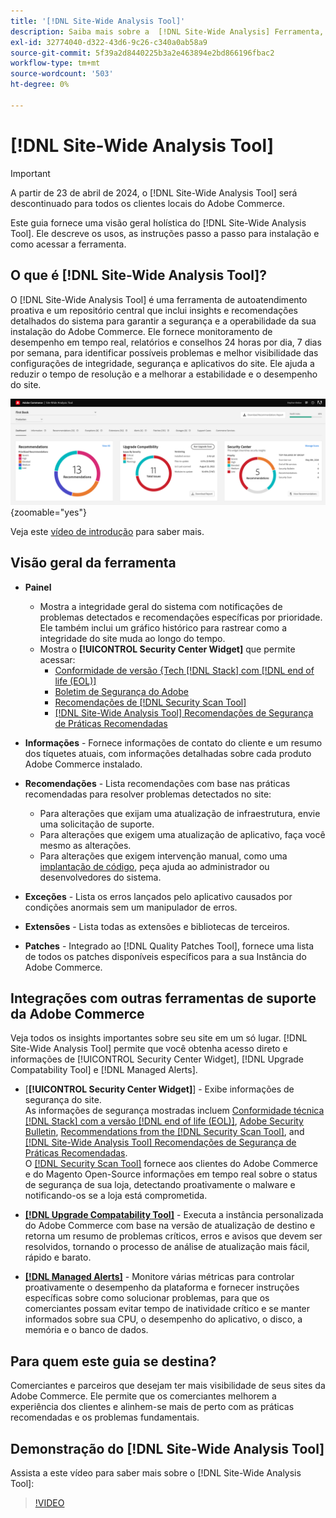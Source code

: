 ```yaml
---
title: '[!DNL Site-Wide Analysis Tool]'
description: Saiba mais sobre a  [!DNL Site-Wide Analysis] Ferramenta, seus usos, o processo de instalação e como obter acesso
exl-id: 32774040-d322-43d6-9c26-c340a0ab58a9
source-git-commit: 5f39a2d8440225b3a2e463894e2bd866196fbac2
workflow-type: tm+mt
source-wordcount: '503'
ht-degree: 0%

---
```


# [!DNL Site-Wide Analysis Tool]

>[!IMPORTANT]
>
>A partir de 23 de abril de 2024, o [!DNL Site-Wide Analysis Tool] será descontinuado para todos os clientes locais do Adobe Commerce.

Este guia fornece uma visão geral holística do [!DNL Site-Wide Analysis Tool]. Ele descreve os usos, as instruções passo a passo para instalação e como acessar a ferramenta.

## O que é [!DNL Site-Wide Analysis Tool]?

O [!DNL Site-Wide Analysis Tool] é uma ferramenta de autoatendimento proativa e um repositório central que inclui insights e recomendações detalhados do sistema para garantir a segurança e a operabilidade da sua instalação do Adobe Commerce. Ele fornece monitoramento de desempenho em tempo real, relatórios e conselhos 24 horas por dia, 7 dias por semana, para identificar possíveis problemas e melhor visibilidade das configurações de integridade, segurança e aplicativos do site. Ele ajuda a reduzir o tempo de resolução e a melhorar a estabilidade e o desempenho do site.

![Painel da Ferramenta de Análise do Site](../../assets/tools/swat-dashboard.png){zoomable="yes"}

Veja este [vídeo de introdução](https://www.youtube.com/watch?v=KW2R8ki_RG4) para saber mais.

## Visão geral da ferramenta

- **Painel**
   - Mostra a integridade geral do sistema com notificações de problemas detectados e recomendações específicas por prioridade.<br>
Ele também inclui um gráfico histórico para rastrear como a integridade do site muda ao longo do tempo.
   - Mostra o **[!UICONTROL Security Center Widget]** que permite acessar:
      - [Conformidade de versão {Tech [!DNL Stack] com [!DNL end of life (EOL)]](https://experienceleague.adobe.com/docs/commerce-operations/installation-guide/system-requirements.html)
      - [Boletim de Segurança do Adobe](https://helpx.adobe.com/security/security-bulletin.html)
      - [Recomendações de [!DNL Security Scan Tool]](https://experienceleague.adobe.com/docs/commerce-admin/systems/security/security-scan.html)
      - [[!DNL Site-Wide Analysis Tool] Recomendações de Segurança de Práticas Recomendadas](https://experienceleague.adobe.com/docs/commerce-operations/tools/site-wide-analysis-tool/recommendations.html)

- **Informações** - Fornece informações de contato do cliente e um resumo dos tíquetes atuais, com informações detalhadas sobre cada produto Adobe Commerce instalado.

- **Recomendações** - Lista recomendações com base nas práticas recomendadas para resolver problemas detectados no site:
   - Para alterações que exijam uma atualização de infraestrutura, envie uma solicitação de suporte.
   - Para alterações que exigem uma atualização de aplicativo, faça você mesmo as alterações.
   - Para alterações que exigem intervenção manual, como uma [implantação de código](https://experienceleague.adobe.com/docs/commerce-cloud-service/user-guide/architecture/pro-develop-deploy-workflow.html#deployment-workflow), peça ajuda ao administrador ou desenvolvedores do sistema.

- **Exceções** - Lista os erros lançados pelo aplicativo causados por condições anormais sem um manipulador de erros.

- **Extensões** - Lista todas as extensões e bibliotecas de terceiros.

- **Patches** - Integrado ao [!DNL Quality Patches Tool], fornece uma lista de todos os patches disponíveis específicos para a sua Instância do Adobe Commerce.

## Integrações com outras ferramentas de suporte da Adobe Commerce

Veja todos os insights importantes sobre seu site em um só lugar. [!DNL Site-Wide Analysis Tool] permite que você obtenha acesso direto e informações de [!UICONTROL Security Center Widget], [!DNL Upgrade Compatability Tool] e [!DNL Managed Alerts].

- [**[!UICONTROL Security Center Widget]**] - Exibe informações de segurança do site.<br>
As informações de segurança mostradas incluem [Conformidade técnica [!DNL Stack] com a versão [!DNL end of life (EOL)]](https://experienceleague.adobe.com/docs/commerce-operations/installation-guide/system-requirements.html), [Adobe Security Bulletin](https://helpx.adobe.com/security/security-bulletin.html), [Recommendations from the [!DNL Security Scan Tool]](https://experienceleague.adobe.com/docs/commerce-admin/systems/security/security-scan.html), and [[!DNL Site-Wide Analysis Tool] Recomendações de Segurança de Práticas Recomendadas](https://experienceleague.adobe.com/docs/commerce-operations/tools/site-wide-analysis-tool/recommendations.html).<br>
O [[!DNL Security Scan Tool]](https://experienceleague.adobe.com/docs/commerce-admin/systems/security/security-scan.html) fornece aos clientes do Adobe Commerce e do Magento Open-Source informações em tempo real sobre o status de segurança de sua loja, detectando proativamente o malware e notificando-os se a loja está comprometida.

- [**[!DNL Upgrade Compatability Tool]**](../../upgrade/upgrade-compatibility-tool/overview.md) - Executa a instância personalizada do Adobe Commerce com base na versão de atualização de destino e retorna um resumo de problemas críticos, erros e avisos que devem ser resolvidos, tornando o processo de análise de atualização mais fácil, rápido e barato.

- [**[!DNL Managed Alerts]**](https://support.magento.com/hc/en-us/sections/360010758472-Managed-alerts-for-Adobe-Commerce) - Monitore várias métricas para controlar proativamente o desempenho da plataforma e fornecer instruções específicas sobre como solucionar problemas, para que os comerciantes possam evitar tempo de inatividade crítico e se manter informados sobre sua CPU, o desempenho do aplicativo, o disco, a memória e o banco de dados.

## Para quem este guia se destina?

Comerciantes e parceiros que desejam ter mais visibilidade de seus sites da Adobe Commerce. Ele permite que os comerciantes melhorem a experiência dos clientes e alinhem-se mais de perto com as práticas recomendadas e os problemas fundamentais.

## Demonstração do [!DNL Site-Wide Analysis Tool]

Assista a este vídeo para saber mais sobre o [!DNL Site-Wide Analysis Tool]:

>[!VIDEO](https://video.tv.adobe.com/v/344001?quality=12)
